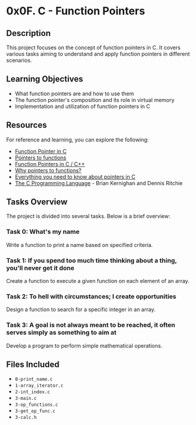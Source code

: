# 0x0F. C - Function Pointers

## Description
This project focuses on the concept of function pointers in C. It covers various tasks aiming to understand and apply function pointers in different scenarios.

## Learning Objectives
- What function pointers are and how to use them
- The function pointer's composition and its role in virtual memory
- Implementation and utilization of function pointers in C

## Resources
For reference and learning, you can explore the following:
- [Function Pointer in C](https://www.geeksforgeeks.org/function-pointer-in-c/)
- [Pointers to functions](https://www.geeksforgeeks.org/pointers-to-functions-in-c/)
- [Function Pointers in C / C++](https://www.tutorialspoint.com/cprogramming/function_pointer.htm)
- [Why pointers to functions?](https://stackoverflow.com/questions/840501/do-function-pointers-in-c-point-to-the-first-instruction-of-a-function)
- [Everything you need to know about pointers in C](https://www.freecodecamp.org/news/everything-you-need-to-know-about-pointers-in-c/)
- [The C Programming Language](https://en.wikipedia.org/wiki/The_C_Programming_Language) - Brian Kernighan and Dennis Ritchie


## Tasks Overview
The project is divided into several tasks. Below is a brief overview:

### Task 0: What's my name
Write a function to print a name based on specified criteria.

### Task 1: If you spend too much time thinking about a thing, you'll never get it done
Create a function to execute a given function on each element of an array.

### Task 2: To hell with circumstances; I create opportunities
Design a function to search for a specific integer in an array.

### Task 3: A goal is not always meant to be reached, it often serves simply as something to aim at
Develop a program to perform simple mathematical operations.

## Files Included
- `0-print_name.c`
- `1-array_iterator.c`
- `2-int_index.c`
- `3-main.c`
- `3-op_functions.c`
- `3-get_op_func.c`
- `3-calc.h`

